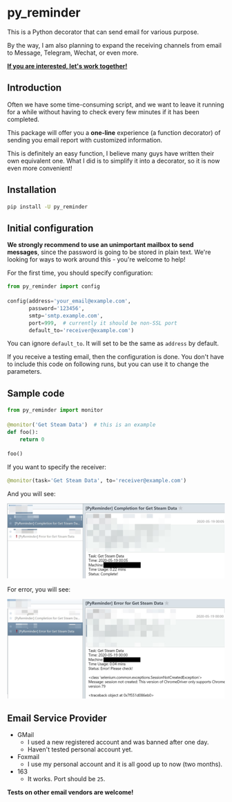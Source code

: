 # py_reminder
This is a Python decorator that can send email for various purpose.

By the way, I am also planning to expand the receiving channels from email to Message, Telegram, Wechat, or even more.

<u>**If you are interested, let's work together!**</u>

## Introduction
Often we have some time-consuming script, and we want to leave it running for a while without having to check every few minutes if it has been completed.

This package will offer you a **one-line** experience (a function decorator) of sending you email report with customized information.

This is definitely an easy function, I believe many guys have written their own equivalent one. What I did is to simplify it into a decorator, so it is now even more convenient!

## Installation
```bash
pip install -U py_reminder
```

## Initial configuration
**We strongly recommend to use an unimportant mailbox to send messages**, since the password is going to be stored in plain text. We're looking for ways to work around this - you're welcome to help!

For the first time, you should specify configuration:
```python
from py_reminder import config

config(address='your_email@example.com',
       password='123456',
       smtp='smtp.example.com',
       port=999,  # currently it should be non-SSL port
       default_to='receiver@example.com')
```
You can ignore `default_to`. It will set to be the same as `address` by default.

If you receive a testing email, then the configuration is done. You don't have to include this code on following runs, but you can use it to change the parameters.

## Sample code

```python
from py_reminder import monitor

@monitor('Get Steam Data')  # this is an example
def foo():
	return 0
	
foo()
```

If you want to specify the receiver:
```python
@monitor(task='Get Steam Data', to='receiver@example.com')
```

And you will see:

<img src="./assets/image/sample1.jpg">

For error, you will see:

<img src="./assets/image/error_sample1.jpg">

## Email Service Provider
- GMail
    - I used a new registered account and was banned after one day.
    - Haven't tested personal account yet.
- Foxmail
    - I use my personal account and it is all good up to now (two months).
- 163
    - It works. Port should be `25`.

**Tests on other email vendors are welcome!**

